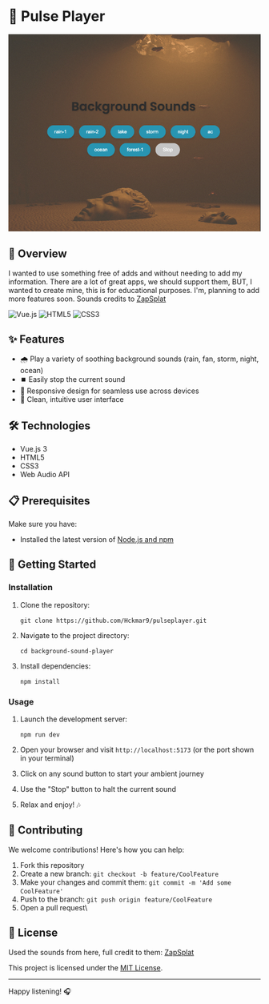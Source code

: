 # 🎵 Pulse Player

![Pulse Player Screenshot](/public/pulseplayer.jpg)

## 🌟 Overview

I wanted to use something free of adds and without needing to add my information. There are a lot of great apps, we should support them, BUT, I wanted to create mine, this is for educational purposes. I'm, planning to add more features soon. Sounds credits to [ZapSplat](https://www.zapsplat.com/)

![Vue.js](https://img.shields.io/badge/vuejs-%2335495e.svg?style=for-the-badge&logo=vuedotjs&logoColor=%234FC08D)
![HTML5](https://img.shields.io/badge/html5-%23E34F26.svg?style=for-the-badge&logo=html5&logoColor=white)
![CSS3](https://img.shields.io/badge/css3-%231572B6.svg?style=for-the-badge&logo=css3&logoColor=white)

## ✨ Features

- 🌧️ Play a variety of soothing background sounds (rain, fan, storm, night, ocean)
- ⏹️ Easily stop the current sound
- 📱 Responsive design for seamless use across devices
- 🎨 Clean, intuitive user interface

## 🛠️ Technologies

- Vue.js 3
- HTML5
- CSS3
- Web Audio API

## 📋 Prerequisites

Make sure you have:

- Installed the latest version of [Node.js and npm](https://nodejs.org/)

## 🚀 Getting Started

### Installation

1. Clone the repository:
   ```
   git clone https://github.com/Hckmar9/pulseplayer.git
   ```
2. Navigate to the project directory:
   ```
   cd background-sound-player
   ```
3. Install dependencies:
   ```
   npm install
   ```

### Usage

1. Launch the development server:
   ```
   npm run dev
   ```
2. Open your browser and visit `http://localhost:5173` (or the port shown in your terminal)

3. Click on any sound button to start your ambient journey

4. Use the "Stop" button to halt the current sound

5. Relax and enjoy! 🎶

## 🤝 Contributing

We welcome contributions! Here's how you can help:

1. Fork this repository
2. Create a new branch: `git checkout -b feature/CoolFeature`
3. Make your changes and commit them: `git commit -m 'Add some CoolFeature'`
4. Push to the branch: `git push origin feature/CoolFeature`
5. Open a pull request\

## 📜 License

Used the sounds from here, full credit to them: [ZapSplat](https://www.zapsplat.com/)

This project is licensed under the [MIT License](https://opensource.org/licenses/MIT).

---

Happy listening! 🎧
